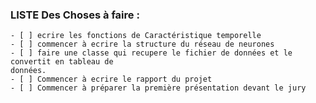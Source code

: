 ### LISTE Des Choses à faire :
    - [ ] ecrire les fonctions de Caractéristique temporelle
    - [ ] commencer à ecrire la structure du réseau de neurones
    - [ ] faire une classe qui recupere le fichier de données et le convertit en tableau de
    données.
    - [ ] Commencer à ecrire le rapport du projet
    - [ ] Commencer à préparer la première présentation devant le jury